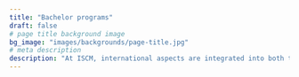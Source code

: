 ```yaml
---
title: "Bachelor programs"
draft: false
# page title background image
bg_image: "images/backgrounds/page-title.jpg"
# meta description
description: "At ISCM, international aspects are integrated into both teaching and learning. The program curriculum aligns with international standards to equip learners with updated knowledge and practical skills to accommodate their role as future global citizens."
---
```

